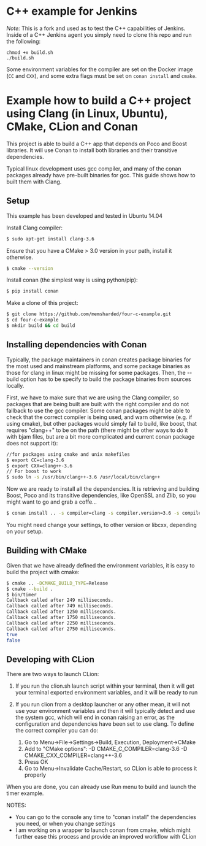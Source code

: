 # C++ example for Jenkins

_Note:_ This is a fork and used as to test the C++ capabilities of Jenkins. Inside of a C++ Jenkins agent you simply need to clone this repo and run the following:

```shell
chmod +x build.sh
./build.sh
```

Some environment variables for the compiler are set on the Docker image (`CC` and `CXX`), and some extra flags must be set on `conan install` and `cmake`.


# Example how to build a C++ project using Clang (in Linux, Ubuntu), CMake, CLion and Conan

This project is able to build a C++ app that depends on Poco and Boost libraries.
It will use Conan to install both libraries and their transitive dependencies.

Typical linux development uses gcc compiler, and many of the conan packages already have pre-built binaries
for gcc. This guide shows how to built them with Clang.

## Setup

This example has been developed and tested in Ubuntu 14.04

Install Clang compiler:

```bash
$ sudo apt-get install clang-3.6
```

Ensure that you have a CMake > 3.0 version in your path, install it otherwise.

```bash
$ cmake --version
```

Install conan (the simplest way is using python/pip):

```bash
$ pip install conan
```

Make a clone of this project:

```bash
$ git clone https://github.com/memsharded/four-c-example.git
$ cd four-c-example
$ mkdir build && cd build
```

## Installing dependencies with Conan

Typically, the package maintainers in conan creates package binaries for the most used and mainstream platforms, and some package binaries as those for clang in linux might be missing for some packages. Then, the --build option has to be specify to build the package binaries from sources locally.

First, we have to make sure that we are using the Clang compiler, so packages that are being built are built with the right compiler and do not fallback to use the gcc compiler. Some conan packages might be able to check that the correct compiler is being used, and warn otherwise (e.g. if using cmake), but other packages would simply fail to build, like boost, that requires "clang++" to be on the path (there might be other ways to do it with bjam files, but are a bit more complicated and current conan package does not support it):

```bash
//for packages using cmake and unix makefiles
$ export CC=clang-3.6
$ export CXX=clang++-3.6
// For boost to work
$ sudo ln -s /usr/bin/clang++-3.6 /usr/local/bin/clang++
```

Now we are ready to install all the dependencies. It is retrieving and building Boost, Poco and its
transitive dependencies, like OpenSSL and Zlib, so you might want to go and grab a coffe...

```bash
$ conan install .. -s compiler=clang -s compiler.version=3.6 -s compiler.libcxx=libstdc++ --build
```

You might need change your settings, to other version or libcxx, depending on your setup.

## Building with CMake

Given that we have already defined the environment variables, it is easy to build the project with cmake:

```bash
$ cmake .. -DCMAKE_BUILD_TYPE=Release
$ cmake --build .
$ bin/timer
Callback called after 249 milliseconds.
Callback called after 749 milliseconds.
Callback called after 1250 milliseconds.
Callback called after 1750 milliseconds.
Callback called after 2250 milliseconds.
Callback called after 2750 milliseconds.
true
false
```

## Developing with CLion

There are two ways to launch CLion:
1. If you run the clion.sh launch script within your terminal, then it will get your terminal exported
environment variables, and it will be ready to run

2. If you run clion from a desktop launcher or any other mean, it will not use your environment variables
and then it will typically detect and use the system gcc, which will end in conan raising an error, as the
configuration and dependencies have been set to use clang. To define the correct compiler you can do:
    1. Go to Menu->File->Settings->Build, Execution, Deployment->CMake
    2. Add to "CMake options": -D CMAKE_C_COMPILER=clang-3.6 -D CMAKE_CXX_COMPILER=clang++-3.6
    3. Press OK
    4. Go to Menu->Invalidate Cache/Restart, so CLion is able to process it properly


When you are done, you can already use Run menu to build and launch the timer example.


NOTES:

- You can go to the console any time to "conan install" the dependencies you need, or when you change settings
- I am working on a wrapper to launch conan from cmake, which might further ease this process and provide an
improved workflow with CLion

